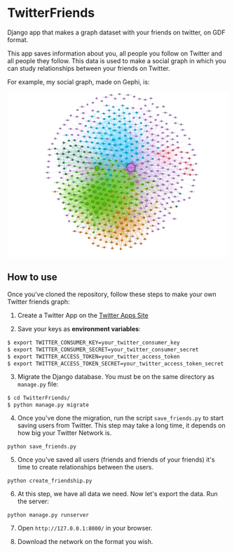 # TwitterFriends
Django app that makes a graph dataset with your friends on twitter, on GDF format.

This app saves information about you, all people you follow on Twitter and all people they follow. This data is used to make a social graph in which you can study relationships between your friends on Twitter.

For example, my social graph, made on Gephi, is:

![graph](graph.png)

## How to use

Once you've cloned the repository, follow these steps to make your own Twitter friends graph:

1. Create a Twitter App on the [Twitter Apps Site](https://apps.twitter.com/)

2. Save your keys as __environment variables__:

  ```
  $ export TWITTER_CONSUMER_KEY=your_twitter_consumer_key
  $ export TWITTER_CONSUMER_SECRET=your_twitter_consumer_secret
  $ export TWITTER_ACCESS_TOKEN=your_twitter_access_token
  $ export TWITTER_ACCESS_TOKEN_SECRET=your_twitter_access_token_secret
  ```

3. Migrate the Django database. You must be on the same directory as `manage.py` file:

  ```
  $ cd TwitterFriends/
  $ python manage.py migrate
  ```

4. Once you've done the migration, run the script `save_friends.py` to start saving users from Twitter. This step may take a long time, it depends on how big your Twitter Network is.

  ```
  python save_friends.py
  ```

5. Once you've saved all users (friends and friends of your friends) it's time to create relationships between the users.

  ```
  python create_friendship.py
  ```

6. At this step, we have all data we need. Now let's export the data. Run the server:

  ```
  python manage.py runserver
  ```

7. Open `http://127.0.0.1:8000/` in your browser.

8. Download the network on the format you wish.

